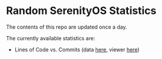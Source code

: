 # Random SerenityOS Statistics

The contents of this repo are updated once a day.

The currently available statistics are:

- Lines of Code vs. Commits (data [here](data/loc.json), viewer [here](view/loc.html))
